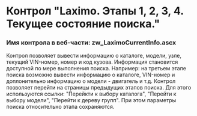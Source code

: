 ﻿---
description: 2.4.11.0
---
# Контрол "Laximo. Этапы 1, 2, 3, 4. Текущее состояние поиска."
### Имя контрола в веб-части: zw_LaximoCurrentInfo.ascx
Контрол позволяет вывести информацию о каталоге, модели, узле, текущий VIN-номер, номер и код кузова.
Информация становится доступной по мере выполнения поиска.
Например: на третьем этапе поиска возможно вывести информацию о каталоге, VIN-номер и доплонительно информацию о модели - двигатель и т.д.
Контрол позволяет перейти на страницы предыдущих этапов поиска. Для этого используются ссылки: "Перейкти к выбору каталога", "Перейти к выбору модели", "Перейти к дереву групп".
При этом параметры поиска относительно этапа сохраняются.
